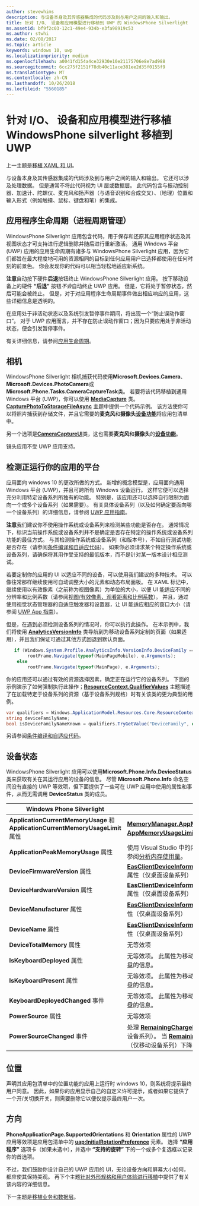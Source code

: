 ```yaml
---
author: stevewhims
description: 与设备本身及其传感器集成的代码涉及到与用户之间的输入和输出。
title: 针对 I/O、 设备和应用模型进行移植到 UWP 的 WindowsPhone Silverlight
ms.assetid: bf9f2c03-12c1-49e4-934b-e3fa98919c53
ms.author: stwhi
ms.date: 02/08/2017
ms.topic: article
keywords: windows 10, uwp
ms.localizationpriority: medium
ms.openlocfilehash: a0041fd154a4ce32930e10e21175706e8e7ad988
ms.sourcegitcommit: 6cc275f2151f78db40c11ace381ee2d35f0155f9
ms.translationtype: MT
ms.contentlocale: zh-CN
ms.lasthandoff: 10/26/2018
ms.locfileid: "5560185"
---
```

#  <a name="porting-windowsphone-silverlight-to-uwp-for-io-device-and-app-model"></a>针对 I/O、 设备和应用模型进行移植 WindowsPhone silverlight 移植到 UWP


上一主题是[移植 XAML 和 UI](wpsl-to-uwp-porting-xaml-and-ui.md)。

与设备本身及其传感器集成的代码涉及到与用户之间的输入和输出。 它还可以涉及处理数据。 但是通常不将此代码视为 UI 层或数据层。 此代码包含与振动控制器、加速计、陀螺仪、麦克风和扬声器（与语音识别和合成交叉）、（地理）位置和输入形式（例如触摸、鼠标、键盘和笔）的集成。

## <a name="application-lifecycle-process-lifetime-management"></a>应用程序生命周期（进程周期管理）

WindowsPhone Silverlight 应用包含代码，用于保存和还原其应用程序状态及其视图状态才可支持进行逻辑删除并随后进行重新激活。 通用 Windows 平台 (UWP) 应用的应用生命周期有诸多与 WindowsPhone Silverlight 应用，因为它们都旨在最大程度地可用的资源相同的目标到任何应用用户已选择都使用在任何时刻的前景色。 你会发现你的代码可以相当轻松地适应新系统。

**注意**自动按下硬件**后退**按钮终止 WindowsPhone Silverlight 应用。 按下移动设备上的硬件 **“后退”** 按钮*不会*自动终止 UWP 应用。 但是，它将处于暂停状态，然后可能会被终止。 但是，对于对应用程序生命周期事件做出相应响应的应用，这些详细信息是透明的。

在应用处于非活动状态以及系统引发暂停事件期间，将出现一个“防止误动作窗口”。 对于 UWP 应用而言，并不存在防止误动作窗口；因为只要应用处于非活动状态，便会引发暂停事件。

有关详细信息，请参阅[应用生命周期](https://msdn.microsoft.com/library/windows/apps/mt243287)。

## <a name="camera"></a>相机

WindowsPhone Silverlight 相机捕获代码使用**Microsoft.Devices.Camera**、 **Microsoft.Devices.PhotoCamera**或**Microsoft.Phone.Tasks.CameraCaptureTask**类。 若要将该代码移植到通用 Windows 平台 (UWP)，你可以使用 [**MediaCapture**](https://msdn.microsoft.com/library/windows/apps/br241124) 类。 [**CapturePhotoToStorageFileAsync**](https://msdn.microsoft.com/library/windows/apps/hh700836) 主题中提供一个代码示例。 该方法使你可以将照片捕获到存储文件，并且它需要的**麦克风**和**摄像头**[**设备功能**](https://msdn.microsoft.com/library/windows/apps/dn934747)将应用包清单中。

另一个选项是[**CameraCaptureUI**](https://msdn.microsoft.com/library/windows/apps/br241030)类，这也需要**麦克风**和**摄像头**的[**设备功能**](https://msdn.microsoft.com/library/windows/apps/dn934747)。

镜头应用不受 UWP 应用支持。

## <a name="detecting-the-platform-your-app-is-running-on"></a>检测正运行你的应用的平台

应用面向 windows 10 的更改所做的方式。 新增的概念模型是，应用面向通用 Windows 平台 (UWP)，并且可跨所有 Windows 设备运行。 这样它便可以选择充分利用特定设备系列所独有的功能。 特别是，该应用还可以选择自行限制为面向一个或多个设备系列（如果需要）。 有关具体设备系列（以及如何确定要面向哪一个设备系列）的详细信息，请参阅 [UWP 应用指南](https://msdn.microsoft.com/library/windows/apps/dn894631)。

**注意**我们建议你不使用操作系统或设备系列来检测某些功能是否存在。 通常情况下，标识当前操作系统或设备系列并不是确定是否存在特定的操作系统或设备系列功能的最佳方式。 与其检测操作系统或设备系列（和版本号），不如自行测试功能是否存在（请参阅[条件编译和自适应代码](wpsl-to-uwp-porting-to-a-uwp-project.md)）。 如果你必须请求某个特定操作系统或设备系列，请确保将其用作受支持的最低版本，而不是针对某一版本设计相应测试。

若要定制你的应用的 UI 以适应不同的设备，可以使用我们建议的多种技术。 可以像往常那样继续使用可自动调整大小的元素和动态布局面板。 在 XAML 标记中，继续使用以有效像素（之前称为视图像素）为单位的大小，以便 UI 能适应不同的分辨率和比例系数（请参阅[视图/有效像素、观看距离和比例系数](wpsl-to-uwp-porting-xaml-and-ui.md)）。 并且，通过使用视觉状态管理器的自适应触发器和设置器，让 UI 能适应相应的窗口大小（请参阅 [UWP App 指南](https://msdn.microsoft.com/library/windows/apps/dn894631)）。

但是，在遇到必须检测设备系列的情况时，你可以执行此操作。 在本示例中，我们将使用 [**AnalyticsVersionInfo**](https://msdn.microsoft.com/library/windows/apps/dn960165) 类导航到为移动设备系列定制的页面（如果适用），并且我们保证可通过其他方式回退到默认页面。

```csharp
   if (Windows.System.Profile.AnalyticsInfo.VersionInfo.DeviceFamily == "Windows.Mobile")
        rootFrame.Navigate(typeof(MainPageMobile), e.Arguments);
    else
        rootFrame.Navigate(typeof(MainPage), e.Arguments);
```

你的应用还可以通过有效的资源选择因素，确定正在运行它的设备系列。 下面的示例演示了如何强制执行此操作；[**ResourceContext.QualifierValues**](https://msdn.microsoft.com/library/windows/apps/br206071) 主题描述了在加载特定于设备系列的资源（基于设备系列规格）时有关该类的更为典型的用例。

```csharp
var qualifiers = Windows.ApplicationModel.Resources.Core.ResourceContext.GetForCurrentView().QualifierValues;
string deviceFamilyName;
bool isDeviceFamilyNameKnown = qualifiers.TryGetValue("DeviceFamily", out deviceFamilyName);
```

另请参阅[条件编译和自适应代码](wpsl-to-uwp-porting-to-a-uwp-project.md)。

## <a name="device-status"></a>设备状态

WindowsPhone Silverlight 应用可以使用**Microsoft.Phone.Info.DeviceStatus**类来获取有关在其运行应用的设备的信息。 尽管 **Microsoft.Phone.Info** 命名空间没有直接的 UWP 等效项，但下面提供了一些可在 UWP 应用中使用的属性和事件，从而无需调用 **DeviceStatus** 类的成员。

| Windows Phone Silverlight                                                               | UWP                                                                                                                                                                                                                                                                                                                                |
|-----------------------------------------------------------------------------------------|------------------------------------------------------------------------------------------------------------------------------------------------------------------------------------------------------------------------------------------------------------------------------------------------------------------------------------|
| **ApplicationCurrentMemoryUsage** 和 **ApplicationCurrentMemoryUsageLimit** 属性 | [**MemoryManager.AppMemoryUsage**](https://msdn.microsoft.com/library/windows/apps/dn633832) 和 [**AppMemoryUsageLimit**](https://msdn.microsoft.com/library/windows/apps/dn633836) 属性                                                                                                                                    |
| **ApplicationPeakMemoryUsage** 属性                                                 | 使用 Visual Studio 中的内存分析工具。 有关详细信息，请参阅[分析内存使用量](http://msdn.microsoft.com/library/windows/apps/dn645469.aspx)。                                                                                                                                                                          |
| **DeviceFirmwareVersion** 属性                                                      | [**EasClientDeviceInformation.SystemFirmwareVersion**](https://msdn.microsoft.com/library/windows/apps/dn608144) 属性（仅桌面设备系列）                                                                                                                                                                             |
| **DeviceHardwareVersion** 属性                                                      | [**EasClientDeviceInformation.SystemHardwareVersion**](https://msdn.microsoft.com/library/windows/apps/dn608145) 属性（仅桌面设备系列）                                                                                                                                                                             |
| **DeviceManufacturer** 属性                                                         | [**EasClientDeviceInformation.SystemManufacturer**](https://msdn.microsoft.com/library/windows/apps/hh701398) 属性（仅桌面设备系列）                                                                                                                                                                                |
| **DeviceName** 属性                                                                 | [**EasClientDeviceInformation.SystemProductName**](https://msdn.microsoft.com/library/windows/apps/hh701401) 属性（仅桌面设备系列）                                                                                                                                                                                 |
| **DeviceTotalMemory** 属性                                                          | 无等效项                                                                                                                                                                                                                                                                                                                      |
| **IsKeyboardDeployed** 属性                                                         | 无等效项。 此属性为移动设备提供了有关不常用的硬件键盘的信息。                                                                                                                                                                                                        |
| **IsKeyboardPresent** 属性                                                          | 无等效项。 此属性为移动设备提供了有关不常用的硬件键盘的信息。                                                                                                                                                                                                        |
| **KeyboardDeployedChanged** 事件                                                       | 无等效项。 此属性为移动设备提供了有关不常用的硬件键盘的信息。                                                                                                                                                                                                        |
| **PowerSource** 属性                                                                | 无等效项                                                                                                                                                                                                                                                                                                                      |
| **PowerSourceChanged** 事件                                                            | 处理 [**RemainingChargePercentChanged**](https://msdn.microsoft.com/library/windows/apps/jj207240) 事件（仅移动设备系列）。 当 [**RemainingChargePercent**](https://msdn.microsoft.com/library/windows/apps/jj207239) 属性的值 （仅移动设备系列）下降 1% 时引发该事件。 |

## <a name="location"></a>位置

声明其应用包清单中的位置功能的应用上运行时 windows 10，则系统将提示最终用户同意。 因此，如果你的应用显示自己的自定义许可提示，或者如果它提供了一个开/关切换开关，则需要删除它以便仅提示最终用户一次。

## <a name="orientation"></a>方向

**PhoneApplicationPage.SupportedOrientations** 和 **Orientation** 属性的 UWP 应用等效项是应用包清单中的 [**uap:InitialRotationPreference**](https://msdn.microsoft.com/library/windows/apps/dn934798) 元素。 选择 **“应用程序”** 选项卡（如果未选中），并选中 **“支持的旋转”** 下的一个或多个复选框以记录你的首选项。

不过，我们鼓励你设计自己的 UWP 应用的 UI，无论设备方向和屏幕大小如何，都应使其保持美观。 再下个主题[针对外形规格和用户体验进行移植](wpsl-to-uwp-form-factors-and-ux.md)中提供了有关该内容的详细信息。

下一主题是[移植业务和数据层](wpsl-to-uwp-business-and-data.md)。

